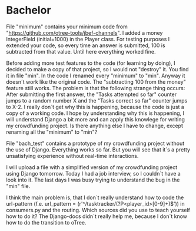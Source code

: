 # Bachelor

File "minimum" contains your minimum code from "https://github.com/otree-tools/jbef-channels". I added a money IntegerField (initial=1000) in the Player class. For testing purposes I extended your code, so every time an answer is submitted, 100 is subtracted from that value. Until here everything worked fine. 

Before adding more test features to the code (for learning by doing), I decided to make a copy of that project, so I would not "destroy" it. You find it in file "min". In the code I renamed every "minimum" to "min". Anyway it doesn´t work like the original code. The "subtracting 100 from the money" feature still works. The problem is that the following strange thing occurs: After submitting the first answer, the "Tasks attempted so far" counter jumps to a random number X and the "Tasks correct so far" counter jumps to X-2.
I really don´t get why this is happening, because the code is just a copy of a working code. I hope by understanding why this is happening, I will understand Django a bit more and can apply this knowlege for writing my crowdfunding project. Is there anything else I have to change, except renaming all the "minimum" to "min"?

File "bach_test" contains a prototype of my crowdfunding project without the use of Django. Everything works so far. But you will see that it´s a pretty unsatisfying experience without real-time interactions.

I will upload a file with a simplified version of my crowdfunding project using Django tomorrow. Today I had a job interview, so I couldn´t have a look into it. The last days I was busy trying to understand the bug in the "min" file.

I think the main problem is, that I don´t really understand how to code the url-pattern (f.e. url_pattern = (r'^/tasktracker/(?P<player_id>[0-9]+)$')) in consumers.py and the routing. Which sources did you use to teach yourself how to do it? The Django-docs didn´t really help me, because I don´t know how to do the transition to oTree.
